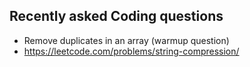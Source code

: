 ## Recently asked Coding questions

- Remove duplicates in an array (warmup question)
- https://leetcode.com/problems/string-compression/
